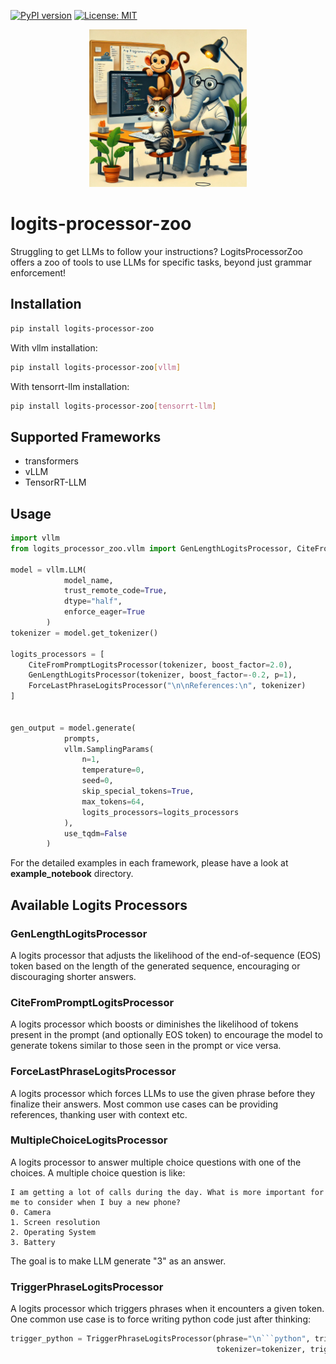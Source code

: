 [![PyPI version](https://badge.fury.io/py/logits-processor-zoo.svg)](https://badge.fury.io/py/logits-processor-zoo)
[![License: MIT](https://img.shields.io/badge/License-Apache2.0-yellow.svg)](https://opensource.org/licenses/Apache2.0)

<p align="center">
    <img src="docs/logo.jpg" width="50%">
</p>

# logits-processor-zoo

Struggling to get LLMs to follow your instructions? LogitsProcessorZoo offers a zoo of tools to use LLMs for specific tasks, beyond just grammar enforcement!

## Installation

```bash
pip install logits-processor-zoo
```

With vllm installation:
```bash
pip install logits-processor-zoo[vllm]
```

With tensorrt-llm installation:
```bash
pip install logits-processor-zoo[tensorrt-llm]
```

## Supported Frameworks
* transformers
* vLLM
* TensorRT-LLM

## Usage

```python
import vllm
from logits_processor_zoo.vllm import GenLengthLogitsProcessor, CiteFromPromptLogitsProcessor, ForceLastPhraseLogitsProcessor

model = vllm.LLM(
            model_name,
            trust_remote_code=True,
            dtype="half",
            enforce_eager=True
        )
tokenizer = model.get_tokenizer()
        
logits_processors = [
    CiteFromPromptLogitsProcessor(tokenizer, boost_factor=2.0),
    GenLengthLogitsProcessor(tokenizer, boost_factor=-0.2, p=1),
    ForceLastPhraseLogitsProcessor("\n\nReferences:\n", tokenizer)
]


gen_output = model.generate(
            prompts,
            vllm.SamplingParams(
                n=1,
                temperature=0,
                seed=0,
                skip_special_tokens=True,
                max_tokens=64,
                logits_processors=logits_processors
            ),
            use_tqdm=False
        )
```


For the detailed examples in each framework, please have a look at **example_notebook** directory.

## Available Logits Processors

### GenLengthLogitsProcessor
A logits processor that adjusts the likelihood of the end-of-sequence (EOS) token based on the length of the generated sequence, encouraging or discouraging shorter answers.

### CiteFromPromptLogitsProcessor
A logits processor which boosts or diminishes the likelihood of tokens present in the prompt (and optionally EOS token) to encourage the model to generate tokens similar to those seen in the prompt or vice versa.

### ForceLastPhraseLogitsProcessor
A logits processor which forces LLMs to use the given phrase before they finalize their answers. Most common use cases can be providing references, thanking user with context etc.

### MultipleChoiceLogitsProcessor
A logits processor to answer multiple choice questions with one of the choices. A multiple choice question is like:
```
I am getting a lot of calls during the day. What is more important for me to consider when I buy a new phone?
0. Camera
1. Screen resolution
2. Operating System
3. Battery
```
The goal is to make LLM generate "3" as an answer.

### TriggerPhraseLogitsProcessor
A logits processor which triggers phrases when it encounters a given token.
One common use case is to force writing python code just after thinking:
```python
trigger_python = TriggerPhraseLogitsProcessor(phrase="\n```python", trigger_token_phrase="</think>", 
                                              tokenizer=tokenizer, trigger_count=1, trigger_after=True)
```
